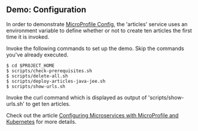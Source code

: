 ## Demo: Configuration

In order to demonstrate [MicroProfile Config](https://microprofile.io/project/eclipse/microprofile-config), the 'articles' service uses an environment variable to define whether or not to create ten articles the first time it is invoked.

Invoke the following commands to set up the demo. Skip the commands you've already executed.

```
$ cd $PROJECT_HOME
$ scripts/check-prerequisites.sh
$ scripts/delete-all.sh
$ scripts/deploy-articles-java-jee.sh
$ scripts/show-urls.sh
```

Invoke the curl command which is displayed as output of 'scripts/show-urls.sh' to get ten articles.

Check out the article [Configuring Microservices with MicroProfile and Kubernetes](http://heidloff.net/article/configuring-java-microservices-microprofile-kubernetes/) for more details.


